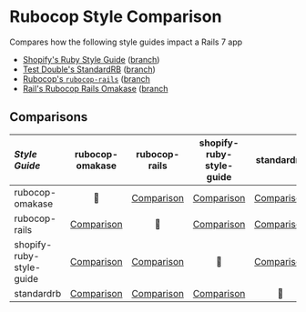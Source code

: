# Rubocop Style Comparison

Compares how the following style guides impact a Rails 7 app

- [Shopify's Ruby Style Guide](https://github.com/Shopify/ruby-style-guide) ([branch](https://github.com/samanthaoldenburg/rubocop-style-comparisons/tree/shopify-ruby-style-guide))
- [Test Double's StandardRB](https://github.com/standardrb/standard) ([branch](https://github.com/samanthaoldenburg/rubocop-style-comparisons/tree/standardrb))
- [Rubocop's `rubocop-rails`](https://github.com/rubocop/rubocop-rails) ([branch](https://github.com/samanthaoldenburg/rubocop-style-comparisons/tree/rubocop-rails)
- [Rail's Rubocop Rails Omakase](https://github.com/rails/rubocop-rails-omakase) ([branch](https://github.com/samanthaoldenburg/rubocop-style-comparisons/tree/rubocop-omakase)

## Comparisons
| *Style Guide* | rubocop-omakase | rubocop-rails | shopify-ruby-style-guide | standardrb |
| :---- | :-----: | :-----: | :-----: | :-----: |
| rubocop-omakase | 🚫 | [Comparison](https://github.com/samanthaoldenburg/rubocop-style-comparisons/compare/rubocop-omakase...samanthaoldenburg:rubocop-style-comparisons:rubocop-rails) | [Comparison](https://github.com/samanthaoldenburg/rubocop-style-comparisons/compare/rubocop-omakase...samanthaoldenburg:rubocop-style-comparisons:shopify-ruby-style-guide) | [Comparison](https://github.com/samanthaoldenburg/rubocop-style-comparisons/compare/rubocop-omakase...samanthaoldenburg:rubocop-style-comparisons:standardrb) |
| rubocop-rails | [Comparison](https://github.com/samanthaoldenburg/rubocop-style-comparisons/compare/rubocop-rails...samanthaoldenburg:rubocop-style-comparisons:rubocop-omakase) | 🚫 | [Comparison](https://github.com/samanthaoldenburg/rubocop-style-comparisons/compare/rubocop-rails...samanthaoldenburg:rubocop-style-comparisons:shopify-ruby-style-guide) | [Comparison](https://github.com/samanthaoldenburg/rubocop-style-comparisons/compare/rubocop-rails...samanthaoldenburg:rubocop-style-comparisons:standardrb) |
| shopify-ruby-style-guide | [Comparison](https://github.com/samanthaoldenburg/rubocop-style-comparisons/compare/shopify-ruby-style-guide...samanthaoldenburg:rubocop-style-comparisons:rubocop-omakase) | [Comparison](https://github.com/samanthaoldenburg/rubocop-style-comparisons/compare/shopify-ruby-style-guide...samanthaoldenburg:rubocop-style-comparisons:rubocop-rails) | 🚫 | [Comparison](https://github.com/samanthaoldenburg/rubocop-style-comparisons/compare/shopify-ruby-style-guide...samanthaoldenburg:rubocop-style-comparisons:standardrb) |
| standardrb | [Comparison](https://github.com/samanthaoldenburg/rubocop-style-comparisons/compare/standardrb...samanthaoldenburg:rubocop-style-comparisons:rubocop-omakase) | [Comparison](https://github.com/samanthaoldenburg/rubocop-style-comparisons/compare/standardrb...samanthaoldenburg:rubocop-style-comparisons:rubocop-rails) | [Comparison](https://github.com/samanthaoldenburg/rubocop-style-comparisons/compare/standardrb...samanthaoldenburg:rubocop-style-comparisons:shopify-ruby-style-guide) | 🚫 |
